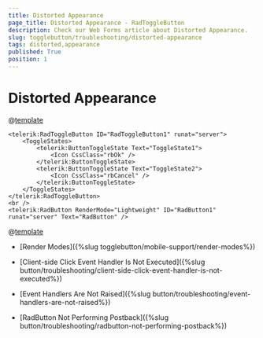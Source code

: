 ```yaml
---
title: Distorted Appearance
page_title: Distorted Appearance - RadToggleButton
description: Check our Web Forms article about Distorted Appearance.
slug: togglebutton/troubleshooting/distorted-appearance
tags: distorted,appearance
published: True
position: 1
---
```


# Distorted Appearance

@[template](/_templates/button/distorted-appearance.md#intro "control: RadToggleButton")

````ASP.NET
<telerik:RadToggleButton ID="RadToggleButton1" runat="server">
	<ToggleStates>
		<telerik:ButtonToggleState Text="ToggleState1">
			<Icon CssClass="rbOk" />
		</telerik:ButtonToggleState>
		<telerik:ButtonToggleState Text="ToggleState2">
			<Icon CssClass="rbCancel" />
		</telerik:ButtonToggleState>
	</ToggleStates>
</telerik:RadToggleButton>
<br />
<telerik:RadButton RenderMode="Lightweight" ID="RadButton1" runat="server" Text="RadButton" />
```` 

@[template](/_templates/button/distorted-appearance.md#cause-resolve "control: RadToggleButton")


* [Render Modes]({%slug togglebutton/mobile-support/render-modes%})

* [Client-side Click Event Handler Is Not Executed]({%slug button/troubleshooting/client-side-click-event-handler-is-not-executed%})

* [Event Handlers Are Not Raised]({%slug button/troubleshooting/event-handlers-are-not-raised%})

* [RadButton Not Performing Postback]({%slug button/troubleshooting/radbutton-not-performing-postback%})

